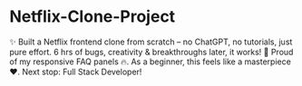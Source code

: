 # Netflix-Clone-Project
✨ Built a Netflix frontend clone from scratch – no ChatGPT, no tutorials, just pure effort. 6 hrs of bugs, creativity &amp; breakthroughs later, it works! 🚀 Proud of my responsive FAQ panels 🔥. As a beginner, this feels like a masterpiece ❤️. Next stop: Full Stack Developer!
